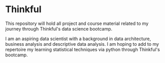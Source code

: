 # Thinkful
This repository will hold all project and course material related to my journey through Thinkful's data science bootcamp.

I am an aspiring data scientist with a background in data architecture, business analysis and descriptive data analysis. I am hoping to add to my repertoire my learning statistical techniques via python through Thinkful's bootcamp.
